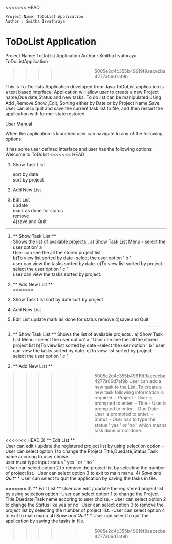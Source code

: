 <<<<<<< HEAD


    Project Name: ToDoList Application            
    Author : Smitha Irvathraya

ToDoList Application       
=======
Project Name: ToDoList Application
Author : Smitha Irvathraya
ToDoListApplication  
>>>>>>> 5005e2d4c355b49619f9aececba4277a06d7af9b

This is To-Do-lists Application developed from Java
ToDoList application is a text based interface.
Application will allow user to create a new Project name,Due date,Status and new tasks.
To do list can be manipulated using Add ,Remove,Show ,Edit, Sorting either by Date or by Project Name,Save.
User can also quit and save the current task list to file, and then restart the application with former state restored

User Manual

 When the application is launched user can navigate to any of the following options:

It has some user defined interface and user has the following options
Welcome to ToDolist
<<<<<<< HEAD
1)  Show Task List  

    sort by date  
    sort by project
2) Add New List
3) Edit List   
    update    
    mark as done for status    
    remove    
 4)save and Quit
  ----------------------------

1) **  Show Task List **  
   Shows the list of available projects .
        a) Show Task List Menu - select the user option' a '      
           User can see the all the stored project list     
        b)To view list sorted by date -select the user option  ' b '    
         user can view the tasks sorted by date.
        c)To view list sorted by project -select the user option ' c '    
         user can view the tasks sorted by project.
         
2) ** Add New List **      
=======
1)  Show Task List
    sort by date 
    sort by project
2) Add New List
3) Edit List
    update
    mark as done for status
    remove
 4)save and Quit
  ----------------------------

1) **  Show Task List **
   Shows the list of available projects .
        a) Show Task List Menu - select the user option' a '
           User can see the all the stored project list 
        b)To view list sorted by date -select the user option  ' b '
         user can view the tasks sorted by date.
        c)To view list sorted by project -select the user option ' c '

2) ** Add New List **
>>>>>>> 5005e2d4c355b49619f9aececba4277a06d7af9b
   User can add a new task to the List. To create a new task following information is required.
      - Project - User is prompted to enter.
      - Title - User is prompted to enter.
      - Due Date - User is prompted to enter.
      - Status - User has to type the status ' yes ' or 'no ' which means task done or not done.

<<<<<<< HEAD
3) ** Edit List **     
      User can edit / update the registered project list by using selection option
         -User can select option 1 to change the Project Title,Duedate,Status,Task name accoring to user choise.   
              user must type input status  ' yes '  or    ' no '     
        -User can select option 2 to  remove the  project list  by selecting the number of project list.
        -User can select option 3 to exit to main manu.
4) *Save and Quit**
      * User can select to quit the application by saving the tasks in file.

 
=======
3) ** Edit List **
      User can edit / update the registered project list by using selection option
         -User can select option 1 to change the Project Title,Duedate,Task name accoring to user choise.
        - User can select option 2 to change the Status like yes or no
        -User can select option 3 to  remove the  project list  by selecting the number of project list.
        -User can select option 4 to exit to main manu.
4) *Save and Quit**
      * User can select to quit the application by saving the tasks in file.

   
>>>>>>> 5005e2d4c355b49619f9aececba4277a06d7af9b
